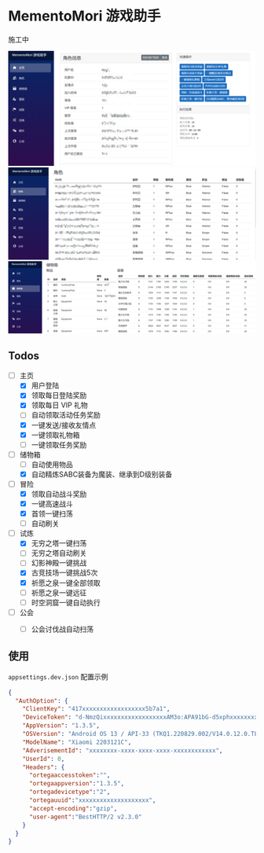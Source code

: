 ﻿# MementoMori 游戏助手

施工中

![](images/intro1.png)
![](images/intro2.png)
![](images/intro3.png)

## Todos

- [ ] 主页
  - [x] 用户登陆
  - [x] 领取每日登陆奖励
  - [x] 领取每日 VIP 礼物
  - [ ] 自动领取活动任务奖励
  - [x] 一键发送/接收友情点
  - [x] 一键领取礼物箱
  - [ ] 一键领取任务奖励
- [ ] 储物箱
  - [ ] 自动使用物品
  - [x] 自动精炼SABC装备为魔装、继承到D级别装备
- [ ] 冒险
  - [x] 领取自动战斗奖励
  - [x] 一键高速战斗
  - [x] 首领一键扫荡
  - [ ] 自动刷关
- [ ] 试炼
  - [x] 无穷之塔一键扫荡
  - [ ] 无穷之塔自动刷关
  - [ ] 幻影神殿一键挑战
  - [x] 古竞技场一键挑战5次
  - [x] 祈愿之泉一键全部领取
  - [ ] 祈愿之泉一键远征
  - [ ] 时空洞窟一键自动执行
- [ ] 公会
  - [ ] 公会讨伐战自动扫荡


## 使用

`appsettings.dev.json` 配置示例
```json
{
  "AuthOption": {
    "ClientKey": "417xxxxxxxxxxxxxxxxxx5b7a1",
    "DeviceToken": "d-NmzQixxxxxxxxxxxxxxxxxxAM3o:APA91bG-d5xphxxxxxxxxxxxxxxxxxx3Pglh4lxkxxxxxxxxxxxxxxxxxxUqArJc8uVkb",
    "AppVersion": "1.3.5",
    "OSVersion": "Android OS 13 / API-33 (TKQ1.220829.002/V14.0.12.0.TLACNXM)",
    "ModelName": "Xiaomi 2203121C",
    "AdverisementId": "xxxxxxxx-xxxx-xxxx-xxxx-xxxxxxxxxxxx",
    "UserId": 0,
    "Headers": {
      "ortegaaccesstoken":"",
      "ortegaappversion":"1.3.5",
      "ortegadevicetype":"2",
      "ortegauuid":"xxxxxxxxxxxxxxxxxxxx",
      "accept-encoding":"gzip",
      "user-agent":"BestHTTP/2 v2.3.0"
    }
  }
}
```